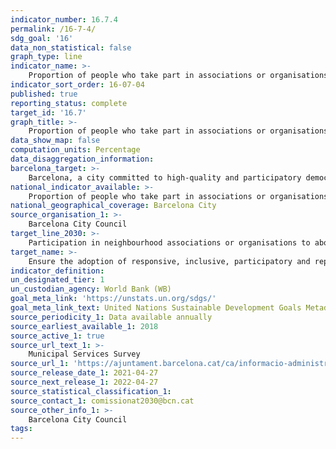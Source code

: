 ```yaml
---
indicator_number: 16.7.4
permalink: /16-7-4/
sdg_goal: '16'
data_non_statistical: false
graph_type: line
indicator_name: >-
    Proportion of people who take part in associations or organisations in their neighbourhood
indicator_sort_order: 16-07-04
published: true
reporting_status: complete
target_id: '16.7'
graph_title: >-
    Proportion of people who take part in associations or organisations in their neighbourhood
data_show_map: false
computation_units: Percentage
data_disaggregation_information:
barcelona_target: >-
    Barcelona, a city committed to high-quality and participatory democracy
national_indicator_available: >-
    Proportion of people who take part in associations or organisations in their neighbourhood
national_geographical_coverage: Barcelona City
source_organisation_1: >-
    Barcelona City Council
target_line_2030: >-
    Participation in neighbourhood associations or organisations to above 20%
target_name: >-
    Ensure the adoption of responsive, inclusive, participatory and representative decision-making at all levels
indicator_definition:
un_designated_tier: 1
un_custodian_agency: World Bank (WB)
goal_meta_link: 'https://unstats.un.org/sdgs/'
goal_meta_link_text: United Nations Sustainable Development Goals Metadata (pdf 894kB)
source_periodicity_1: Data available annually
source_earliest_available_1: 2018
source_active_1: true
source_url_text_1: >-
    Municipal Services Survey
source_url_1: 'https://ajuntament.barcelona.cat/ca/informacio-administrativa/registre-enquestes-i-estudis-opinio'
source_release_date_1: 2021-04-27
source_next_release_1: 2022-04-27
source_statistical_classification_1: 
source_contact_1: comissionat2030@bcn.cat
source_other_info_1: >-
    Barcelona City Council
tags:
---
```

